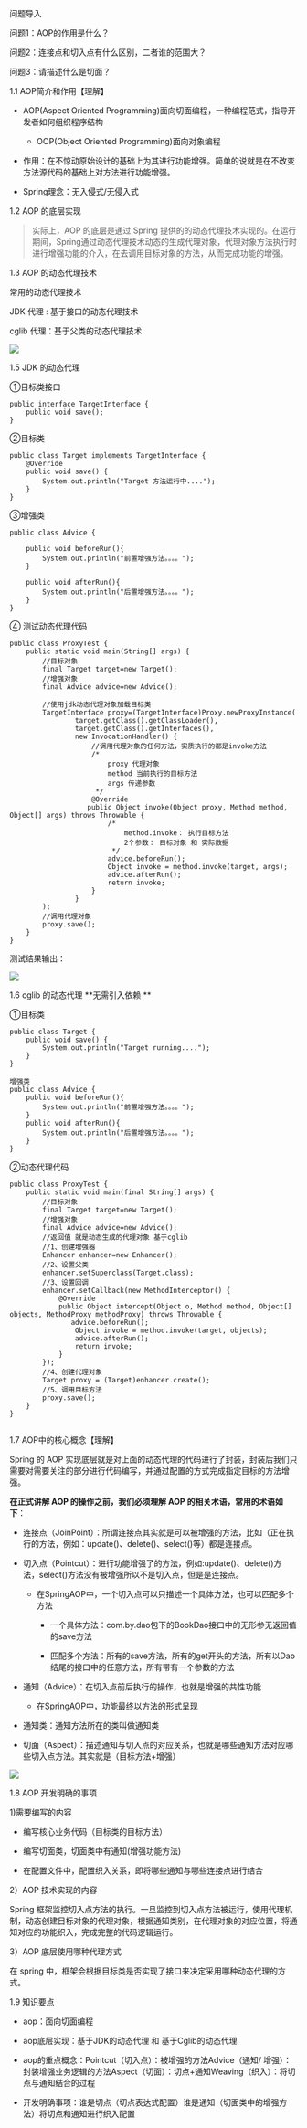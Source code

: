 问题导入

问题1：AOP的作用是什么？

问题2：连接点和切入点有什么区别，二者谁的范围大？

问题3：请描述什么是切面？

1.1 AOP简介和作用【理解】

- AOP(Aspect Oriented Programming)面向切面编程，一种编程范式，指导开发者如何组织程序结构

    - OOP(Object Oriented Programming)面向对象编程

- 作用：在不惊动原始设计的基础上为其进行功能增强。简单的说就是在不改变方法源代码的基础上对方法进行功能增强。

- Spring理念：无入侵式/无侵入式

1.2 AOP 的底层实现

> 实际上，AOP 的底层是通过 Spring 提供的的动态代理技术实现的。在运行期间，Spring通过动态代理技术动态的生成代理对象，代理对象方法执行时进行增强功能的介入，在去调用目标对象的方法，从而完成功能的增强。

1.3 AOP 的动态代理技术

常用的动态代理技术

JDK 代理 : 基于接口的动态代理技术

cglib 代理：基于父类的动态代理技术

![](https://tcs-devops.aliyuncs.com/storage/112v39e01b38cb92e78e0b91ce530c02ffb8?Signature=eyJhbGciOiJIUzI1NiIsInR5cCI6IkpXVCJ9.eyJBcHBJRCI6IjVlNzQ4MmQ2MjE1MjJiZDVjN2Y5YjMzNSIsIl9hcHBJZCI6IjVlNzQ4MmQ2MjE1MjJiZDVjN2Y5YjMzNSIsIl9vcmdhbml6YXRpb25JZCI6IiIsImV4cCI6MTY4ODk1ODI4NSwiaWF0IjoxNjg4MzUzNDg1LCJyZXNvdXJjZSI6Ii9zdG9yYWdlLzExMnYzOWUwMWIzOGNiOTJlNzhlMGI5MWNlNTMwYzAyZmZiOCJ9._Y6FFexdhRYsVLDWAPppjgi1_b0Xz43CCIvFyOLE1BM&download=%E5%9B%BE%E7%89%87.png "")

1.5 JDK 的动态代理

①目标类接口

```text
public interface TargetInterface {
    public void save();
}
```

②目标类

```text
public class Target implements TargetInterface {
    @Override
    public void save() {
        System.out.println("Target 方法运行中....");
    }
}
```

③增强类

```text
public class Advice {
​
    public void beforeRun(){
        System.out.println("前置增强方法。。。。");
    }
​
    public void afterRun(){
        System.out.println("后置增强方法。。。。");
    }
}
```

④ 测试动态代理代码

```text
public class ProxyTest {
    public static void main(String[] args) {
        //目标对象
        final Target target=new Target();
        //增强对象
        final Advice advice=new Advice();
​
        //使用jdk动态代理对象加载目标类
        TargetInterface proxy=(TargetInterface)Proxy.newProxyInstance(
                target.getClass().getClassLoader(),
                target.getClass().getInterfaces(),
                new InvocationHandler() {
                    //调用代理对象的任何方法，实质执行的都是invoke方法
                    /*
                        proxy 代理对象
                        method 当前执行的目标方法
                        args 传递参数
                     */
                    @Override
                   public Object invoke(Object proxy, Method method, Object[] args) throws Throwable {
                        /*
                            method.invoke： 执行目标方法
                            2个参数： 目标对象 和 实际数据
                         */
                        advice.beforeRun();
                        Object invoke = method.invoke(target, args);
                        advice.afterRun();
                        return invoke;
                    }
                }
        );
        //调用代理对象
        proxy.save();
    }
}
```

  测试结果输出：

![](https://tcs-devops.aliyuncs.com/storage/112v83675ec78351559f4a124283568c3c5d?Signature=eyJhbGciOiJIUzI1NiIsInR5cCI6IkpXVCJ9.eyJBcHBJRCI6IjVlNzQ4MmQ2MjE1MjJiZDVjN2Y5YjMzNSIsIl9hcHBJZCI6IjVlNzQ4MmQ2MjE1MjJiZDVjN2Y5YjMzNSIsIl9vcmdhbml6YXRpb25JZCI6IiIsImV4cCI6MTY4ODk1ODI4NSwiaWF0IjoxNjg4MzUzNDg1LCJyZXNvdXJjZSI6Ii9zdG9yYWdlLzExMnY4MzY3NWVjNzgzNTE1NTlmNGExMjQyODM1NjhjM2M1ZCJ9.ZMsQbS1QSHOL-_QhtdicEcPij8KJU2tRX7cLmTF9R3c&download=%E5%9B%BE%E7%89%87.png "")

1.6 cglib 的动态代理 **无需引入依赖 **  

①目标类

```text
public class Target {
    public void save() {
        System.out.println("Target running....");
    }
}
​
增强类
public class Advice {
    public void beforeRun(){
        System.out.println("前置增强方法。。。。");
    }
    public void afterRun(){
        System.out.println("后置增强方法。。。。");
    }
}
```

②动态代理代码

```text
public class ProxyTest {
    public static void main(final String[] args) {
        //目标对象
        final Target target=new Target();
        //增强对象
        final Advice advice=new Advice();
        //返回值 就是动态生成的代理对象 基于cglib
        //1、创建增强器
        Enhancer enhancer=new Enhancer();
        //2、设置父类
        enhancer.setSuperclass(Target.class);
        //3、设置回调
        enhancer.setCallback(new MethodInterceptor() {
            @Override
            public Object intercept(Object o, Method method, Object[] objects, MethodProxy methodProxy) throws Throwable {
               advice.beforeRun();
                Object invoke = method.invoke(target, objects);
                advice.afterRun();
                return invoke;
            }
        });
        //4、创建代理对象
        Target proxy = (Target)enhancer.create();
        //5、调用目标方法
        proxy.save();
    }
}
​
```

1.7 AOP中的核心概念【理解】

Spring 的 AOP 实现底层就是对上面的动态代理的代码进行了封装，封装后我们只需要对需要关注的部分进行代码编写，并通过配置的方式完成指定目标的方法增强。

**在正式讲解 AOP 的操作之前，我们必须理解 AOP 的相关术语，常用的术语如下**：

- 连接点（JoinPoint）：所谓连接点其实就是可以被增强的方法，比如（正在执行的方法，例如：update()、delete()、select()等）都是连接点。 

- 切入点（Pointcut）：进行功能增强了的方法，例如:update()、delete()方法，select()方法没有被增强所以不是切入点，但是是连接点。

    - 在SpringAOP中，一个切入点可以只描述一个具体方法，也可以匹配多个方法

        - 一个具体方法：com.by.dao包下的BookDao接口中的无形参无返回值的save方法

        - 匹配多个方法：所有的save方法，所有的get开头的方法，所有以Dao结尾的接口中的任意方法，所有带有一个参数的方法

- 通知（Advice）：在切入点前后执行的操作，也就是增强的共性功能

    - 在SpringAOP中，功能最终以方法的形式呈现

- 通知类：通知方法所在的类叫做通知类

- 切面（Aspect）：描述通知与切入点的对应关系，也就是哪些通知方法对应哪些切入点方法。其实就是（目标方法+增强）

![](https://tcs-devops.aliyuncs.com/storage/112vef7b2995ef321ec83d6d3ff670a7d7a2?Signature=eyJhbGciOiJIUzI1NiIsInR5cCI6IkpXVCJ9.eyJBcHBJRCI6IjVlNzQ4MmQ2MjE1MjJiZDVjN2Y5YjMzNSIsIl9hcHBJZCI6IjVlNzQ4MmQ2MjE1MjJiZDVjN2Y5YjMzNSIsIl9vcmdhbml6YXRpb25JZCI6IiIsImV4cCI6MTY4ODk1ODI4NSwiaWF0IjoxNjg4MzUzNDg1LCJyZXNvdXJjZSI6Ii9zdG9yYWdlLzExMnZlZjdiMjk5NWVmMzIxZWM4M2Q2ZDNmZjY3MGE3ZDdhMiJ9.3M-zJlw6UHsMuavoT0BjNfEYSlbSgfDDByyUuv5O5Cw&download=%E5%9B%BE%E7%89%87.png "")

1.8 AOP 开发明确的事项

1)需要编写的内容

- 编写核心业务代码（目标类的目标方法）

- 编写切面类，切面类中有通知(增强功能方法)

- 在配置文件中，配置织入关系，即将哪些通知与哪些连接点进行结合

2）AOP 技术实现的内容

Spring 框架监控切入点方法的执行。一旦监控到切入点方法被运行，使用代理机制，动态创建目标对象的代理对象，根据通知类别，在代理对象的对应位置，将通知对应的功能织入，完成完整的代码逻辑运行。

3）AOP 底层使用哪种代理方式

在 spring 中，框架会根据目标类是否实现了接口来决定采用哪种动态代理的方式。

1.9 知识要点

- aop：面向切面编程

- aop底层实现：基于JDK的动态代理 和 基于Cglib的动态代理

- aop的重点概念：Pointcut（切入点）：被增强的方法​Advice（通知/ 增强）：封装增强业务逻辑的方法​Aspect（切面）：切点+通知​Weaving（织入）：将切点与通知结合的过程

- 开发明确事项：谁是切点（切点表达式配置）​谁是通知（切面类中的增强方法）​将切点和通知进行织入配置



